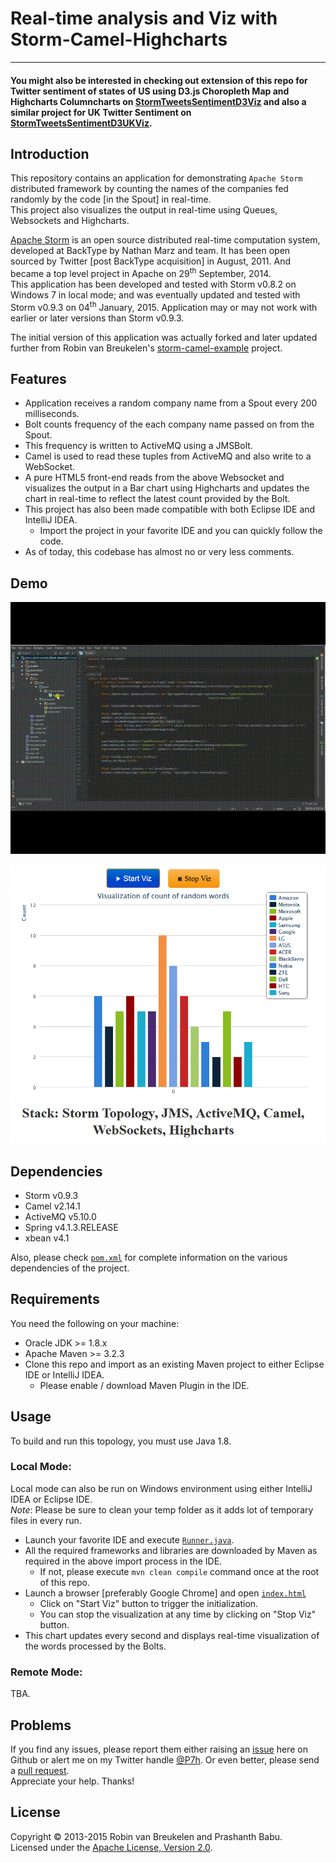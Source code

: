 # Real-time analysis and Viz with Storm-Camel-Highcharts
----------

#### You might also be interested in checking out extension of this repo for Twitter sentiment of states of US using D3.js Choropleth Map and Highcharts Columncharts on [StormTweetsSentimentD3Viz](https://github.com/P7h/StormTweetsSentimentD3Viz) and also a similar project for UK Twitter Sentiment on [StormTweetsSentimentD3UKViz](https://github.com/P7h/StormTweetsSentimentD3UKViz).

## Introduction
This repository contains an application for demonstrating `Apache Storm` distributed framework by counting the names of the companies fed randomly by the code [in the Spout] in real-time.<br>This project also visualizes the output in real-time using Queues, Websockets and Highcharts.<br>

[Apache Storm](http://storm.apache.org) is an open source distributed real-time computation system, developed at BackType by Nathan Marz and team. It has been open sourced by Twitter [post BackType acquisition] in August, 2011. And became a top level project in Apache on 29<sup>th</sup> September, 2014.<br>
This application has been developed and tested with Storm v0.8.2 on Windows 7 in local mode; and was eventually updated and tested with Storm v0.9.3 on 04<sup>th</sup> January, 2015. Application may or may not work with earlier or later versions than Storm v0.9.3.<br>

The initial version of this application was actually forked and later updated further from Robin van Breukelen's [storm-camel-example](https://github.com/robinvanb/storm-camel-example) project.

## Features
* Application receives a random company name from a Spout every 200 milliseconds.<br>
* Bolt counts frequency of the each company name passed on from the Spout.<br>
* This frequency is written to ActiveMQ using a JMSBolt.<br>
* Camel is used to read these tuples from ActiveMQ and also write to a WebSocket.<br>
* A pure HTML5 front-end reads from the above Websocket and visualizes the output in a Bar chart using Highcharts and updates the chart in real-time to reflect the latest count provided by the Bolt.<br>
* This project has also been made compatible with both Eclipse IDE and IntelliJ IDEA.
	* Import the project in your favorite IDE and you can quickly follow the code.
* As of today, this codebase has almost no or very less comments.<br>

## Demo
![GIF of visualization](Storm-Camel-Websockets__Demo.gif)

![Screenshot of visualization](Storm-Camel-Websockets__Demo.png)

## Dependencies
* Storm v0.9.3
* Camel v2.14.1
* ActiveMQ v5.10.0
* Spring v4.1.3.RELEASE
* xbean v4.1

Also, please check [`pom.xml`](pom.xml) for complete information on the various dependencies of the project.<br>

## Requirements
You need the following on your machine:

* Oracle JDK >= 1.8.x
* Apache Maven >= 3.2.3
* Clone this repo and import as an existing Maven project to either Eclipse IDE or IntelliJ IDEA.
	* Please enable / download Maven Plugin in the IDE.

## Usage
To build and run this topology, you must use Java 1.8.<br>

### Local Mode:
Local mode can also be run on Windows environment using either IntelliJ IDEA or Eclipse IDE.
<br>*Note*: Please be sure to clean your temp folder as it adds lot of temporary files in every run.

* Launch your favorite IDE and execute [`Runner.java`](runner/src/main/java/nl/java/runner/Runner.java).<br>
* All the required frameworks and libraries are downloaded by Maven as required in the above import process in the IDE.
	* If not, please execute `mvn clean compile` command once at the root of this repo.
* Launch a browser [preferably Google Chrome] and open [`index.html`](runner/src/main/resources/index.html) 
	* Click on "Start Viz" button to trigger the initialization.<br>
	* You can stop the visualization at any time by clicking on "Stop Viz" button.<br>
* This chart updates every second and displays real-time visualization of the words processed by the Bolts.<br>

### Remote Mode:
TBA.

## Problems
If you find any issues, please report them either raising an [issue](https://github.com/P7h/storm-camel-example/issues) here on Github or alert me on my Twitter handle [@P7h](http://twitter.com/P7h). Or even better, please send a [pull request](https://github.com/P7h/storm-camel-example/pulls).<br>
Appreciate your help. Thanks!

## License
Copyright &copy; 2013-2015 Robin van Breukelen and Prashanth Babu.<br>
Licensed under the [Apache License, Version 2.0](http://www.apache.org/licenses/LICENSE-2.0).
